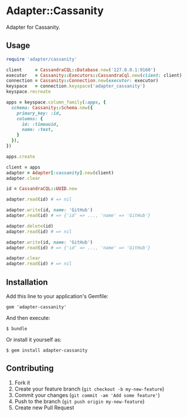 # Adapter::Cassanity

Adapter for Cassanity.

## Usage

```ruby
require 'adapter/cassanity'

client     = CassandraCQL::Database.new('127.0.0.1:9160')
executor   = Cassanity::Executors::CassandraCql.new(client: client)
connection = Cassanity::Connection.new(executor: executor)
keyspace   = connection.keyspace('adapter_cassanity')
keyspace.recreate

apps = keyspace.column_family(:apps, {
  schema: Cassanity::Schema.new({
    primary_key: :id,
    columns: {
      id: :timeuuid,
      name: :text,
    }
  }),
})

apps.create

client = apps
adapter = Adapter[:cassanity].new(client)
adapter.clear

id = CassandraCQL::UUID.new

adapter.read(id) # => nil

adapter.write(id, name: 'GitHub')
adapter.read(id) # => {'id' => ..., 'name' => 'GitHub'}

adapter.delete(id)
adapter.read(id) # => nil

adapter.write(id, name: 'GitHub')
adapter.read(id) # => {'id' => ..., 'name' => 'GitHub'}

adapter.clear
adapter.read(id) # => nil
```

## Installation

Add this line to your application's Gemfile:

    gem 'adapter-cassanity'

And then execute:

    $ bundle

Or install it yourself as:

    $ gem install adapter-cassanity

## Contributing

1. Fork it
2. Create your feature branch (`git checkout -b my-new-feature`)
3. Commit your changes (`git commit -am 'Add some feature'`)
4. Push to the branch (`git push origin my-new-feature`)
5. Create new Pull Request
